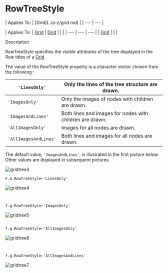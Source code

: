 




<h1 class="heading"><span class="name">RowTreeStyle</span></h1>
| Applies To: | [Grid](../a-z/grid.md) |
| --- | ---  |

| Applies To: | [Grid](../a-z/grid.md) | [Grid](../a-z/grid.md) |  |  |
| --- | --- | ---  |
| [Grid](../a-z/grid.md) |  |  |


Description


RowTreeStyle specifies the visible attributes of the tree displayed in the Row titles of a [Grid](../a-z/grid.md).


The value of the RowTreeStyle property is a character vector chosen from the following :

| `'LinesOnly'` | Only the lines of the tree structure are drawn. |
| --- | ---  |
| `'ImagesOnly'` | Only the images of nodes with children are drawn. |
| `'ImagesAndLines'` | Both lines and images for nodes with children are drawn. |
| `'AllImagesOnly'` | Images for all nodes are drawn. |
| `'AllImagesAndLines'` | Both lines and images for all nodes are drawn. |




The default value, `'ImagesAndLines'`, is illustrated in the first picture below. Other values are displayed in subsequent pictures.


![gridtree3](../img/gridtree3.gif)


```apl
F.G.RowTreeStyle←'LinesOnly'
```


![gridtree4](../img/gridtree4.gif)


```apl
      

f.g.RowTreeStyle←'ImagesOnly'

```


![gridtree5](../img/gridtree5.gif)


```apl

f.g.RowTreeStyle←'AllImagesOnly'

```


![gridtree6](../img/gridtree6.gif)


```apl
      

f.g.RowTreeStyle←'AllImagesAndLines'

```


![gridtree7](../img/gridtree7.gif)




